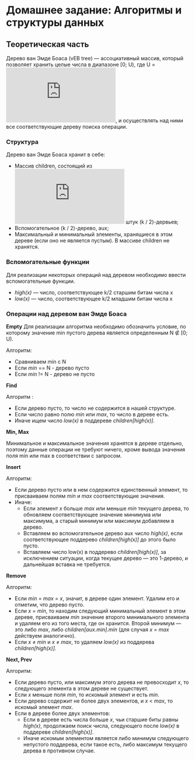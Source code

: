 
# Домашнее задание: Алгоритмы и структуры данных
## Теоретическая часть

Дерево ван Эмде Боаса (vEB tree) — ассоциативный массив, который позволяет хранить целые числа в диапазоне [0; U), где U = ![equation](http://latex.codecogs.com/gif.latex?2%5E%7Bk%7D), и осуществлять над ними все соответствующие дереву поиска операции.

### Структура

Дерево ван Эмде Боаса хранит в себе:
+ Массив children, состоящий из ![equation](http://latex.codecogs.com/gif.latex?2%5E%7Bk/2%7D) штук (k / 2)-дервьев;
+	Вспомогательное (k / 2)-дерево, aux;
+	Максимальный и минимальный элементы, хранящиеся в этом дереве (если оно не является пустым). В массиве children не хранятся.

### Вспомогательные функции

Для реализации некоторых операций над деревом необходимо ввести вспомогательные функции.
+ *high(x)* — число, соответствующее k/2 старшим битам числа x
+ *low(x)* — число, соответствующее k/2 младшим битам числа x

### Операции над деревом ван Эмде Боаса

**Empty**
Для реализации алгоритма необходимо обозначить условие, по которому значение min пустого дерева является определенным N  ∉  [0; U).

Алгоритм:

+ Сравниваем min с N
+ Если *min* == N - дерево пусто
+ Если *min* != N - дерево не пусто

**Find**

Алгоритм :

-   Если дерево пусто, то число не содержится в нашей структуре.
-   Если число равно полю  _min_  или  _max_, то число в дереве есть.
-   Иначе ищем число _low(x)_  в поддереве _children[high(x)]_.

**Min, Max**

Минимальное и максимальное значения хранятся в дереве отдельно, поэтому данные операции не требуют ничего, кроме вывода значения поля min или max в соответствии с запросом.

**Insert**

Алгоритм:

-   Если дерево пусто или в нем содержится единственный элемент, то присваиваем полям  *min*  и  *max*  соответствующие значения. 
-   Иначе:
    -   Если элемент  *x*  больше  *max*  или меньше  *min*  текущего дерева, то обновляем соответствующее значение минимума или максимума, а старый минимум или максимум добавляем в дерево.
    -   Вставляем во вспомогательное дерево  aux  число  *high(x)*, если соответствующее поддерево  *children[high(x)]*  до этого было пусто.
    -   Вставляем число  low(x) в поддерево  *children[high(x)]*, за исключением ситуации, когда текущее дерево — это 1-дерево, и дальнейшая вставка не требуется.

**Remove**

Алгоритм:

-   Если  *min* = *max* = *x*, значит, в дереве один элемент. Удалим его и отметим, что дерево пусто.
-   Если *x* = *min*, то находим следующий минимальный элемент в этом дереве, присваиваем  *min*  значение второго минимального элемента и удаляем его из того места, где он хранится. Второй минимум — это либо  *max*, либо  *children[aux.min].min*  (для случая  *x* = *max*  действуем аналогично).
-   Если *x* ≠ *min*  и  *x* ≠ *max*, то удаляем  *low(x)*  из поддерева  *children[high(x)]*.

**Next, Prev**

Алгоритм:

-   Если дерево пусто, или максимум этого дерева не превосходит  *x*, то следующего элемента в этом дереве не существует.
-   Если  *x*  меньше поля  *min*, то искомый элемент и есть  *min*.
-   Если дерево содержит не более двух элементов, и  *x* < *max*, то искомый элемент  *max*.
-   Если в дереве более двух элементов:
    -   Если в дереве есть числа больше  *x*, чьи старшие биты равны  *high(x)*,  продолжаем поиск числа, следующего после *low(x)* в поддереве  *children[high(x)]*.
    -   Иначе искомым элементом является либо минимум следующего непустого поддерева, если такое есть, либо максимум текущего дерева в противном случае.

